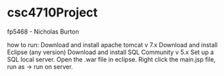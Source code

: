 # csc4710Project
fp5468 - Nicholas Burton 

how to run:
Download and install apache tomcat v 7.x
Download and install Eclipse (any version)
Download and install SQL Community v 5.x
Set up a SQL local server.
Open the .war file in eclipse.
Right click the main.jsp file, run as -> run on server.
